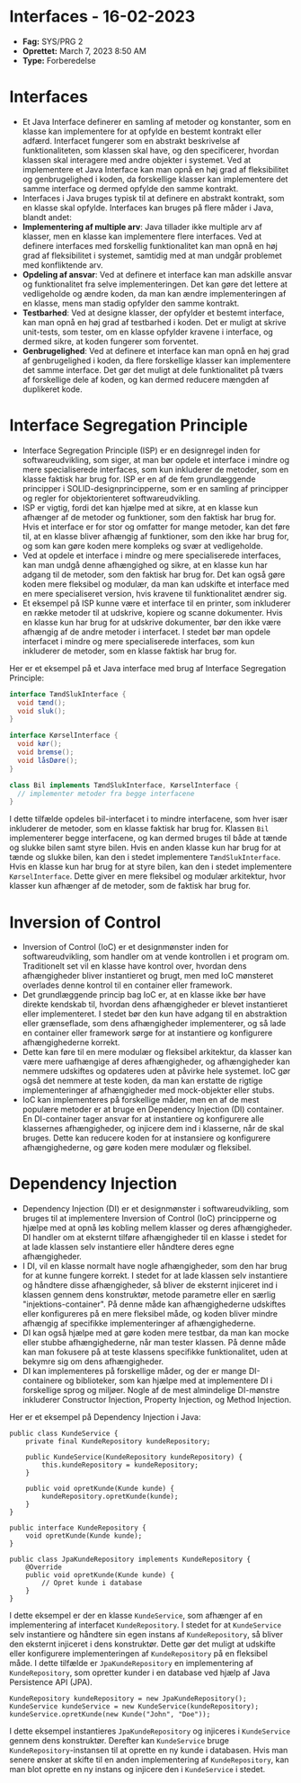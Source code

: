 # Interfaces - 16-02-2023

- **Fag:** SYS/PRG 2
- **Oprettet:** March 7, 2023 8:50 AM
- **Type:** Forberedelse

# **Interfaces**

- Et Java Interface definerer en samling af metoder og konstanter, som en klasse kan implementere for at opfylde en bestemt kontrakt eller adfærd. Interfacet fungerer som en abstrakt beskrivelse af funktionaliteten, som klassen skal have, og den specificerer, hvordan klassen skal interagere med andre objekter i systemet. Ved at implementere et Java Interface kan man opnå en høj grad af fleksibilitet og genbrugelighed i koden, da forskellige klasser kan implementere det samme interface og dermed opfylde den samme kontrakt.
- Interfaces i Java bruges typisk til at definere en abstrakt kontrakt, som en klasse skal opfylde. Interfaces kan bruges på flere måder i Java, blandt andet:
- **Implementering af multiple arv**: Java tillader ikke multiple arv af klasser, men en klasse kan implementere flere interfaces. Ved at definere interfaces med forskellig funktionalitet kan man opnå en høj grad af fleksibilitet i systemet, samtidig med at man undgår problemet med konfliktende arv.
- **Opdeling af ansvar**: Ved at definere et interface kan man adskille ansvar og funktionalitet fra selve implementeringen. Det kan gøre det lettere at vedligeholde og ændre koden, da man kan ændre implementeringen af en klasse, mens man stadig opfylder den samme kontrakt.
- **Testbarhed**: Ved at designe klasser, der opfylder et bestemt interface, kan man opnå en høj grad af testbarhed i koden. Det er muligt at skrive unit-tests, som tester, om en klasse opfylder kravene i interface, og dermed sikre, at koden fungerer som forventet.
- **Genbrugelighed**: Ved at definere et interface kan man opnå en høj grad af genbrugelighed i koden, da flere forskellige klasser kan implementere det samme interface. Det gør det muligt at dele funktionalitet på tværs af forskellige dele af koden, og kan dermed reducere mængden af duplikeret kode.

# **Interface Segregation Principle**

- Interface Segregation Principle (ISP) er en designregel inden for softwareudvikling, som siger, at man bør opdele et interface i mindre og mere specialiserede interfaces, som kun inkluderer de metoder, som en klasse faktisk har brug for. ISP er en af de fem grundlæggende principper i SOLID-designprincipperne, som er en samling af principper og regler for objektorienteret softwareudvikling.
- ISP er vigtig, fordi det kan hjælpe med at sikre, at en klasse kun afhænger af de metoder og funktioner, som den faktisk har brug for. Hvis et interface er for stor og omfatter for mange metoder, kan det føre til, at en klasse bliver afhængig af funktioner, som den ikke har brug for, og som kan gøre koden mere kompleks og svær at vedligeholde.
- Ved at opdele et interface i mindre og mere specialiserede interfaces, kan man undgå denne afhængighed og sikre, at en klasse kun har adgang til de metoder, som den faktisk har brug for. Det kan også gøre koden mere fleksibel og modulær, da man kan udskifte et interface med en mere specialiseret version, hvis kravene til funktionalitet ændrer sig.
- Et eksempel på ISP kunne være et interface til en printer, som inkluderer en række metoder til at udskrive, kopiere og scanne dokumenter. Hvis en klasse kun har brug for at udskrive dokumenter, bør den ikke være afhængig af de andre metoder i interfacet. I stedet bør man opdele interfacet i mindre og mere specialiserede interfaces, som kun inkluderer de metoder, som en klasse faktisk har brug for.

Her er et eksempel på et Java interface med brug af Interface Segregation Principle:

```java
interface TændSlukInterface {
  void tænd();
  void sluk();
}

interface KørselInterface {
  void kør();
  void bremse();
  void låsDøre();
}

class Bil implements TændSlukInterface, KørselInterface {
  // implementer metoder fra begge interfacene
}

```

I dette tilfælde opdeles bil-interfacet i to mindre interfacene, som hver især inkluderer de metoder, som en klasse faktisk har brug for. Klassen `Bil` implementerer begge interfacene, og kan dermed bruges til både at tænde og slukke bilen samt styre bilen. Hvis en anden klasse kun har brug for at tænde og slukke bilen, kan den i stedet implementere `TændSlukInterface`. Hvis en klasse kun har brug for at styre bilen, kan den i stedet implementere `KørselInterface`. Dette giver en mere fleksibel og modulær arkitektur, hvor klasser kun afhænger af de metoder, som de faktisk har brug for.

# **Inversion of Control**

- Inversion of Control (IoC) er et designmønster inden for softwareudvikling, som handler om at vende kontrollen i et program om. Traditionelt set vil en klasse have kontrol over, hvordan dens afhængigheder bliver instantieret og brugt, men med IoC mønsteret overlades denne kontrol til en container eller framework.
- Det grundlæggende princip bag IoC er, at en klasse ikke bør have direkte kendskab til, hvordan dens afhængigheder er blevet instantieret eller implementeret. I stedet bør den kun have adgang til en abstraktion eller grænseflade, som dens afhængigheder implementerer, og så lade en container eller framework sørge for at instantiere og konfigurere afhængighederne korrekt.
- Dette kan føre til en mere modulær og fleksibel arkitektur, da klasser kan være mere uafhængige af deres afhængigheder, og afhængigheder kan nemmere udskiftes og opdateres uden at påvirke hele systemet. IoC gør også det nemmere at teste koden, da man kan erstatte de rigtige implementeringer af afhængigheder med mock-objekter eller stubs.
- IoC kan implementeres på forskellige måder, men en af de mest populære metoder er at bruge en Dependency Injection (DI) container. En DI-container tager ansvar for at instantiere og konfigurere alle klassernes afhængigheder, og injicere dem ind i klasserne, når de skal bruges. Dette kan reducere koden for at instansiere og konfigurere afhængighederne, og gøre koden mere modulær og fleksibel.

# **Dependency Injection**

- Dependency Injection (DI) er et designmønster i softwareudvikling, som bruges til at implementere Inversion of Control (IoC) principperne og hjælpe med at opnå løs kobling mellem klasser og deres afhængigheder. DI handler om at eksternt tilføre afhængigheder til en klasse i stedet for at lade klassen selv instantiere eller håndtere deres egne afhængigheder.
- I DI, vil en klasse normalt have nogle afhængigheder, som den har brug for at kunne fungere korrekt. I stedet for at lade klassen selv instantiere og håndtere disse afhængigheder, så bliver de eksternt injiceret ind i klassen gennem dens konstruktør, metode parametre eller en særlig "injektions-container". På denne måde kan afhængighederne udskiftes eller konfigureres på en mere fleksibel måde, og koden bliver mindre afhængig af specifikke implementeringer af afhængighederne.
- DI kan også hjælpe med at gøre koden mere testbar, da man kan mocke eller stubbe afhængighederne, når man tester klassen. På denne måde kan man fokusere på at teste klassens specifikke funktionalitet, uden at bekymre sig om dens afhængigheder.
- DI kan implementeres på forskellige måder, og der er mange DI-containere og biblioteker, som kan hjælpe med at implementere DI i forskellige sprog og miljøer. Nogle af de mest almindelige DI-mønstre inkluderer Constructor Injection, Property Injection, og Method Injection.

Her er et eksempel på Dependency Injection i Java:

```
public class KundeService {
    private final KundeRepository kundeRepository;

    public KundeService(KundeRepository kundeRepository) {
        this.kundeRepository = kundeRepository;
    }

    public void opretKunde(Kunde kunde) {
        kundeRepository.opretKunde(kunde);
    }
}

public interface KundeRepository {
    void opretKunde(Kunde kunde);
}

public class JpaKundeRepository implements KundeRepository {
    @Override
    public void opretKunde(Kunde kunde) {
        // Opret kunde i database
    }
}

```

I dette eksempel er der en klasse `KundeService`, som afhænger af en implementering af interfacet `KundeRepository`. I stedet for at `KundeService` selv instantiere og håndtere sin egen instans af `KundeRepository`, så bliver den eksternt injiceret i dens konstruktør. Dette gør det muligt at udskifte eller konfigurere implementeringen af `KundeRepository` på en fleksibel måde. I dette tilfælde er `JpaKundeRepository` en implementering af `KundeRepository`, som opretter kunder i en database ved hjælp af Java Persistence API (JPA).

```
KundeRepository kundeRepository = new JpaKundeRepository();
KundeService kundeService = new KundeService(kundeRepository);
kundeService.opretKunde(new Kunde("John", "Doe"));

```

I dette eksempel instantieres `JpaKundeRepository` og injiceres i `KundeService` gennem dens konstruktør. Derefter kan `KundeService` bruge `KundeRepository`-instansen til at oprette en ny kunde i databasen. Hvis man senere ønsker at skifte til en anden implementering af `KundeRepository`, kan man blot oprette en ny instans og injicere den i `KundeService` i stedet.
